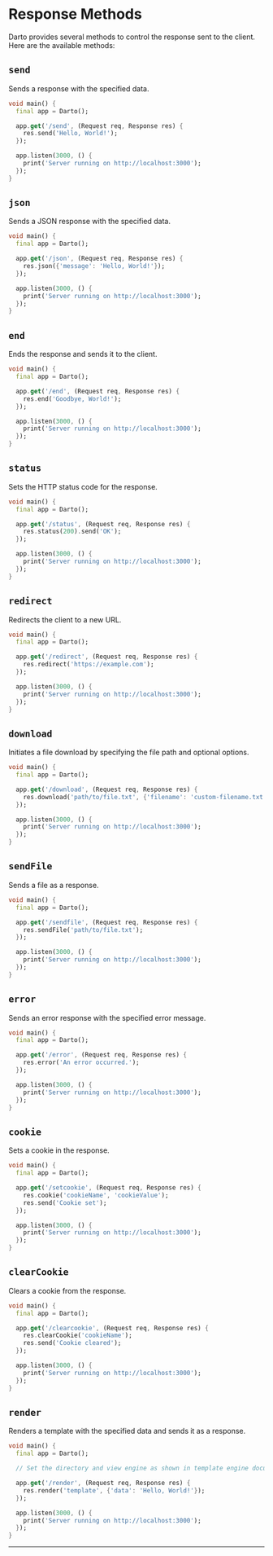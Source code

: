 # Response Methods

Darto provides several methods to control the response sent to the client. Here are the available methods:

## `send`

Sends a response with the specified data.

```dart
void main() {
  final app = Darto();

  app.get('/send', (Request req, Response res) {
    res.send('Hello, World!');
  });

  app.listen(3000, () {
    print('Server running on http://localhost:3000');
  });
}
```

## `json`

Sends a JSON response with the specified data.

```dart
void main() {
  final app = Darto();

  app.get('/json', (Request req, Response res) {
    res.json({'message': 'Hello, World!'});
  });

  app.listen(3000, () {
    print('Server running on http://localhost:3000');
  });
}
```

## `end`

Ends the response and sends it to the client.

```dart
void main() {
  final app = Darto();

  app.get('/end', (Request req, Response res) {
    res.end('Goodbye, World!');
  });

  app.listen(3000, () {
    print('Server running on http://localhost:3000');
  });
}
```

## `status`

Sets the HTTP status code for the response.

```dart
void main() {
  final app = Darto();

  app.get('/status', (Request req, Response res) {
    res.status(200).send('OK');
  });

  app.listen(3000, () {
    print('Server running on http://localhost:3000');
  });
}
```

## `redirect`

Redirects the client to a new URL.

```dart
void main() {
  final app = Darto();

  app.get('/redirect', (Request req, Response res) {
    res.redirect('https://example.com');
  });

  app.listen(3000, () {
    print('Server running on http://localhost:3000');
  });
}
```

## `download`

Initiates a file download by specifying the file path and optional options.

```dart
void main() {
  final app = Darto();

  app.get('/download', (Request req, Response res) {
    res.download('path/to/file.txt', {'filename': 'custom-filename.txt'});
  });

  app.listen(3000, () {
    print('Server running on http://localhost:3000');
  });
}
```

## `sendFile`

Sends a file as a response.

```dart
void main() {
  final app = Darto();

  app.get('/sendfile', (Request req, Response res) {
    res.sendFile('path/to/file.txt');
  });

  app.listen(3000, () {
    print('Server running on http://localhost:3000');
  });
}
```

## `error`

Sends an error response with the specified error message.

```dart
void main() {
  final app = Darto();

  app.get('/error', (Request req, Response res) {
    res.error('An error occurred.');
  });

  app.listen(3000, () {
    print('Server running on http://localhost:3000');
  });
}
```

## `cookie`

Sets a cookie in the response.

```dart
void main() {
  final app = Darto();

  app.get('/setcookie', (Request req, Response res) {
    res.cookie('cookieName', 'cookieValue');
    res.send('Cookie set');
  });

  app.listen(3000, () {
    print('Server running on http://localhost:3000');
  });
}
```

## `clearCookie`

Clears a cookie from the response.

```dart
void main() {
  final app = Darto();

  app.get('/clearcookie', (Request req, Response res) {
    res.clearCookie('cookieName');
    res.send('Cookie cleared');
  });

  app.listen(3000, () {
    print('Server running on http://localhost:3000');
  });
}
```

## `render`

Renders a template with the specified data and sends it as a response.

```dart
void main() {
  final app = Darto();

  // Set the directory and view engine as shown in template engine documentation

  app.get('/render', (Request req, Response res) {
    res.render('template', {'data': 'Hello, World!'});
  });

  app.listen(3000, () {
    print('Server running on http://localhost:3000');
  });
}
```

---
